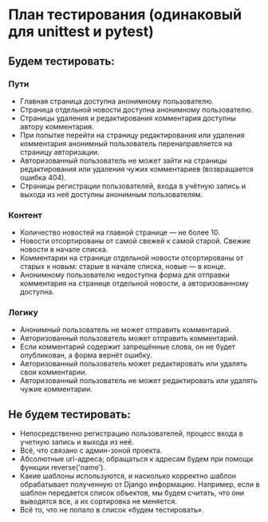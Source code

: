 # План тестирования (одинаковый для unittest и pytest)
## Будем тестировать:
### Пути
* Главная страница доступна анонимному пользователю.
* Страница отдельной новости доступна анонимному пользователю.
* Страницы удаления и редактирования комментария доступны автору комментария.
* При попытке перейти на страницу редактирования или удаления комментария анонимный пользователь перенаправляется на страницу авторизации.
* Авторизованный пользователь не может зайти на страницы редактирования или удаления чужих комментариев (возвращается ошибка 404).
* Страницы регистрации пользователей, входа в учётную запись и выхода из неё доступны анонимным пользователям.
### Контент
* Количество новостей на главной странице — не более 10.
* Новости отсортированы от самой свежей к самой старой. Свежие новости в начале списка.
* Комментарии на странице отдельной новости отсортированы от старых к новым: старые в начале списка, новые — в конце.
* Анонимному пользователю недоступна форма для отправки комментария на странице отдельной новости, а авторизованному доступна.
### Логику
* Анонимный пользователь не может отправить комментарий.
* Авторизованный пользователь может отправить комментарий.
* Если комментарий содержит запрещённые слова, он не будет опубликован, а форма вернёт ошибку.
* Авторизованный пользователь может редактировать или удалять свои комментарии.
* Авторизованный пользователь не может редактировать или удалять чужие комментарии.
## Не будем тестировать:
* Непосредственно регистрацию пользователей, процесс входа в учетную запись и выхода из неё.
* Всё, что связано с админ-зоной проекта.
* Абсолютные url-адреса; обращаться к адресам будем при помощи функции reverse('name').
* Какие шаблоны используются, и насколько корректно шаблон обрабатывает полученную от Django информацию. Например, если в шаблон передается список объектов, мы будем считать, что они выводятся все, а их сортировка не меняется.
* Всё то, что не попало в список «будем тестировать».